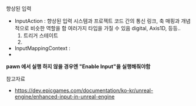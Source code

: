 향상된 입력
- InputAction : 향상된 입력 시스템과 프로젝트 코드 간의 통신 링크, 축 매핑과 개념적으로 비슷한 역할을 함 여러가지 타입을 가질 수 있음 digital, Axis1D, 등등..
  1. 트리거 스테이트 
  2. 
- InputMappingContext : 
- 


**pawn 에서 실행 하지 않을 경우엔 "Enable Input"을 실행해줘야함** 

참고자료 
- https://dev.epicgames.com/documentation/ko-kr/unreal-engine/enhanced-input-in-unreal-engine 
